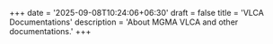 +++
date = '2025-09-08T10:24:06+06:30'
draft = false
title = 'VLCA Documentations'
description = 'About MGMA VLCA and other documentations.'
+++

